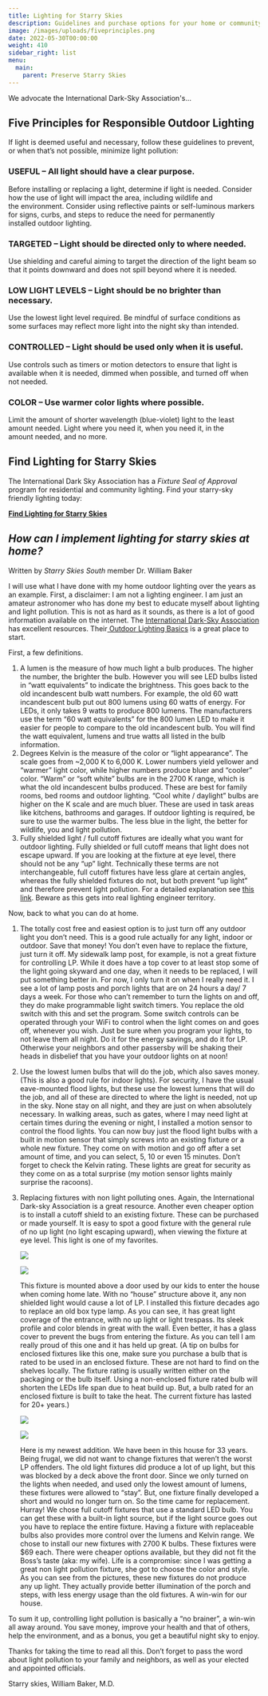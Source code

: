 ```yaml
---
title: Lighting for Starry Skies
description: Guidelines and purchase options for your home or community.
image: /images/uploads/fiveprinciples.png
date: 2022-05-30T00:00:00
weight: 410
sidebar_right: list
menu:
  main:
    parent: Preserve Starry Skies
---
```

We advocate the International Dark-Sky Association's...

## **Five Principles for Responsible Outdoor Lighting**

If light is deemed useful and necessary, follow these guidelines to prevent, or when that’s not possible, minimize light pollution:

### **USEFUL** – All light should have a clear purpose.

Before installing or replacing a light, determine if light is needed. Consider how the use of light will impact the area, including wildlife and the environment. Consider using reflective paints or self-luminous markers for signs, curbs, and steps to reduce the need for permanently installed outdoor lighting.

### **TARGETED** – Light should be directed only to where needed.

Use shielding and careful aiming to target the direction of the light beam so that it points downward and does not spill beyond where it is needed.

### **LOW LIGHT LEVELS** – Light should be no brighter than necessary.

Use the lowest light level required. Be mindful of surface conditions as some surfaces may reflect more light into the night sky than intended.

### **CONTROLLED** – Light should be used only when it is useful.

Use controls such as timers or motion detectors to ensure that light is available when it is needed, dimmed when possible, and turned off when not needed.

### **COLOR** – Use warmer color lights where possible.

Limit the amount of shorter wavelength (blue-violet) light to the least amount needed. Light where you need it, when you need it, in the amount needed, and no more.

## **Find Lighting for Starry Skies**

The International Dark Sky Association has a *Fixture Seal of Approval* program for residential and community lighting.  Find your starry-sky friendly lighting today:

**[Find Lighting for Starry Skies](https://www.darksky.org/our-work/lighting/lighting-for-industry/fsa/fsa-products/)**

## *How can I implement lighting for starry skies at home?*

W﻿ritten by *Starry Skies South* member Dr. William Baker

I will use what I have done with my home outdoor lighting over the years as an example. First, a disclaimer: I am not a lighting engineer. I am just an amateur astronomer who has done my best to educate myself about lighting and light pollution. This is not as hard as it sounds, as there is a lot of good information available on the internet. The [International Dark-Sky Association](https://www.darksky.org/) has excellent resources. Their[ Outdoor Lighting Basics](https://www.darksky.org/our-work/lighting/lighting-for-citizens/lighting-basics/) is a great place to start.

First, a few definitions.

1. A lumen is the measure of how much light a bulb produces. The higher the number, the brighter the bulb. However you will see LED bulbs listed in “watt equivalents” to indicate the brightness. This goes back to the old incandescent bulb watt numbers. For example, the old 60 watt incandescent bulb put out 800 lumens using 60 watts of energy. For LEDs, it only takes 9 watts to produce 800 lumens. The manufacturers use the term “60 watt equivalents” for the 800 lumen LED to make it easier for people to compare to the old incandescent bulb. You will find the watt equivalent, lumens and true watts all listed in the bulb information.
2. Degrees Kelvin is the measure of the color or “light appearance”. The scale goes from ~2,000 K to 6,000 K. Lower numbers yield yellower and “warmer” light color, while higher numbers produce bluer and “cooler” color. “Warm” or “soft white” bulbs are in the 2700 K range, which is what the old incandescent bulbs produced. These are best for family rooms, bed rooms and outdoor lighting. “Cool white / daylight” bulbs are higher on the K scale and are much bluer. These are used in task areas like kitchens, bathrooms and garages. If outdoor lighting is required, be sure to use the warmer bulbs. The less blue in the light, the better for wildlife, you and light pollution.
3. Fully shielded light / full cutoff fixtures are ideally what you want for outdoor lighting. Fully shielded or full cutoff means that light does not escape upward. If you are looking at the fixture at eye level, there should not be any “up” light. Technically these terms are not interchangeable, full cutoff fixtures have less glare at certain angles, whereas the fully shielded fixtures do not, but both prevent “up light” and therefore prevent light pollution. For a detailed explanation see [this link](<1. 1. https://www.lrc.rpi.edu/programs/nlpip/lightinganswers/lightpollutions/cutoffShielded.aspky.org/>). Beware as this gets into real lighting engineer territory.

Now, back to what you can do at home.

1. The totally cost free and easiest option is to just turn off any outdoor light you don’t need. This is a good rule actually for any light, indoor or outdoor. Save that money! You don’t even have to replace the fixture, just turn it off. My sidewalk lamp post, for example, is not a great fixture for controlling LP. While it does have a top cover to at least stop some of the light going skyward and one day, when it needs to be replaced, I will put something better in. For now, I only turn it on when I really need it. I see a lot of lamp posts and porch lights that are on 24 hours a day/ 7 days a week. For those who can’t remember to turn the lights on and off, they do make programmable light switch timers. You replace the old switch with this and set the program. Some switch controls can be operated through your WiFi to control when the light comes on and goes off, whenever you wish. Just be sure when you program your lights, to not leave them all night. Do it for the energy savings, and do it for LP. Otherwise your neighbors and other passersby will be shaking their heads in disbelief that you have your outdoor lights on at noon!
2. Use the lowest lumen bulbs that will do the job, which also saves money. (This is also a good rule for indoor lights). For security, I have the usual eave-mounted flood lights, but these use the lowest lumens that will do the job, and all of these are directed to where the light is needed, not up in the sky. None stay on all night, and they are just on when absolutely necessary. In walking areas, such as gates, where I may need light at certain times during the evening or night, I installed a motion sensor to control the flood lights. You can now buy just the flood light bulbs with a built in motion sensor that simply screws into an existing fixture or a whole new fixture. They come on with motion and go off after a set amount of time, and you can select, 5, 10 or even 15 minutes. Don’t forget to check the Kelvin rating. These lights are great for security as they come on as a total surprise (my motion sensor lights mainly surprise the racoons).
3. Replacing fixtures with non light polluting ones. Again, the International Dark-sky Association is a great resource. Another even cheaper option is to install a cutoff shield to an existing fixture. These can be purchased or made yourself. It is easy to spot a good fixture with the general rule of no up light (no light escaping upward), when viewing the fixture at eye level. This light is one of my favorites. 

   ![](/images/uploads/picture1.jpg)

   ![](/images/uploads/img_0564_updated.jpg)

   This fixture is mounted above a door used by our kids to enter the house when coming home late. With no “house” structure above it, any non shielded light would cause a lot of LP. I installed this fixture decades ago to replace an old box type lamp. As you can see, it has great light coverage of the entrance, with no up light or light trespass. Its sleek profile and color blends in great with the wall. Even better, it has a glass cover to prevent the bugs from entering the fixture. As you can tell I am really proud of this one and it has held up great. (A tip on bulbs for enclosed fixtures like this one, make sure you purchase a bulb that is rated to be used in an enclosed fixture. These are not hard to find on the shelves locally. The fixture rating is usually written either on the packaging or the bulb itself. Using a non-enclosed fixture rated bulb will shorten the LEDs life span due to heat build up. But, a bulb rated for an enclosed fixture is built to take the heat. The current fixture has lasted for 20+ years.)

   ![](/images/uploads/img_0595_updated.jpg)

   ![](/images/uploads/img_0524_updated.jpg)

   Here is my newest addition. We have been in this house for 33 years. Being frugal, we did not want to change fixtures that weren’t the worst LP offenders. The old light fixtures did produce a lot of up light, but this was blocked by a deck above the front door. Since we only turned on the lights when needed, and used only the lowest amount of lumens, these fixtures were allowed to “stay”. But, one fixture finally developed a short and would no longer turn on. So the time came for replacement. Hurray! We chose full cutoff fixtures that use a standard LED bulb. You can get these with a built-in light source, but if the light source goes out you have to replace the entire fixture. Having a fixture with replaceable bulbs also provides more control over the lumens and Kelvin range. We chose to install our new fixtures with 2700 K bulbs. These fixtures were $69 each. There were cheaper options available, but they did not fit the Boss’s taste (aka: my wife).
   Life is a compromise: since I was getting a great non light pollution fixture, she got to choose the color and style. As you can see from the pictures, these new fixtures do not produce any up light. They actually provide better illumination of the porch and steps, with less energy usage than the old fixtures. A win-win for our house.

To sum it up, controlling light pollution is basically a “no brainer”, a win-win all away around. You save money, improve your health and that of others, help the environment, and as a bonus, you get a beautiful night sky to enjoy.

Thanks for taking the time to read all this. Don’t forget to pass the word about light pollution to your family and neighbors, as well as your elected and appointed officials.

Starry skies, William Baker, M.D.
